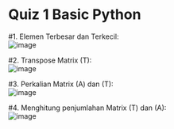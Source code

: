# Quiz 1 Basic Python

#1. Elemen Terbesar dan Terkecil: <br>
![image](https://github.com/dirdamegantara/quiz_1_026/assets/81964759/48109566-487a-4437-96d2-028b49b86c3f)

#2. Transpose Matrix (T): <br>
![image](https://github.com/dirdamegantara/quiz_1_026/assets/81964759/a51f0904-3ad0-4631-94f1-c1ec0a5d733b)

#3. Perkalian Matrix (A) dan (T): <br>
![image](https://github.com/dirdamegantara/quiz_1_026/assets/81964759/da76ade5-78ed-4d73-8d81-7fbedc98de7f)

#4. Menghitung penjumlahan Matrix (T) dan (A): <br>
![image](https://github.com/dirdamegantara/quiz_1_026/assets/81964759/18758102-438f-453d-8ad8-64425193c50c)


